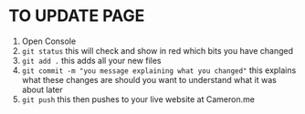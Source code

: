 # TO UPDATE PAGE

1. Open Console
2. `git status` this will check and show in red which bits you have changed
3. `git add .` this adds all your new files
4. `git commit -m "you message explaining what you changed"` this explains what these changes are should you want to understand what it was about later
5. `git push` this then pushes to your live website at Cameron.me